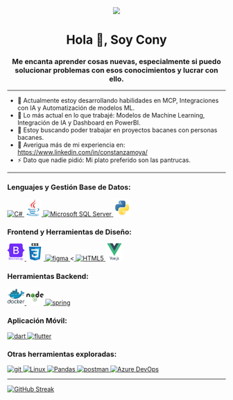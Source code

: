 <div id="header" align="center">
  <img src="https://media.giphy.com/media/v1.Y2lkPTc5MGI3NjExZTQyMzRjMzUzNTg0OWQ2MDU1OTYyZDQ4ZWFiOWJmMTlkYjFhMzdjOSZlcD12MV9pbnRlcm5hbF9naWZzX2dpZklkJmN0PWc/XIFtEmJkAiR32/giphy.gif" width="200"/>
  <h1 align="center">Hola 👋, Soy Cony</h1>
  <h3 align="center">Me encanta aprender cosas nuevas, especialmente si puedo solucionar problemas con esos conocimientos y lucrar con ello.</h3>
</div>
  
---
- 🔭 Actualmente estoy desarrollando habilidades en MCP, Integraciones con IA y Automatización de modelos ML.
- 🌱 Lo más actual en lo que trabajé: Modelos de Machine Learning, Integración de IA y Dashboard en PowerBI.
- 👯 Estoy buscando poder trabajar en proyectos bacanes con personas bacanes.
- 💬 Averigua más de mi experiencia en: https://www.linkedin.com/in/constanzamoya/
- ⚡ Dato que nadie pidió: Mi plato preferido son las pantrucas.

---

<h3 align="left">Lenguajes y Gestión Base de Datos:</h3>
<p align="left"> <a href="https://learn.microsoft.com/en-us/dotnet/csharp/" target="_blank" rel="noreferrer">
  <img src="https://upload.wikimedia.org/wikipedia/commons/4/4f/C_Sharp_Logo_2023.svg" alt="C#" width="40" height="40"/>
</a> <a href="https://www.java.com" target="_blank" rel="noreferrer"> <img src="https://raw.githubusercontent.com/devicons/devicon/master/icons/java/java-original.svg" alt="java" width="40" height="40"/> </a> <a href="https://www.microsoft.com/en-us/sql-server" target="_blank" rel="noreferrer">
  <img src="https://www.svgrepo.com/show/303229/microsoft-sql-server-logo.svg" alt="Microsoft SQL Server" width="40" height="40"/>
 </a>  <a href="https://www.python.org" target="_blank" rel="noreferrer"> <img src="https://raw.githubusercontent.com/devicons/devicon/master/icons/python/python-original.svg" alt="python" width="40" height="40"/> </a> </p>

<h3 align="left">Frontend y Herramientas de Diseño:</h3>
<p align="left"> <a href="https://getbootstrap.com" target="_blank" rel="noreferrer"> <img src="https://raw.githubusercontent.com/devicons/devicon/master/icons/bootstrap/bootstrap-plain-wordmark.svg" alt="bootstrap" width="40" height="40"/> </a> <a href="https://www.w3schools.com/css/" target="_blank" rel="noreferrer"> <img src="https://raw.githubusercontent.com/devicons/devicon/master/icons/css3/css3-original-wordmark.svg" alt="css3" width="40" height="40"/> </a> <a href="https://www.figma.com/" target="_blank" rel="noreferrer"> <img src="https://www.vectorlogo.zone/logos/figma/figma-icon.svg" alt="figma" width="40" height="40"/> </a> <<a href="https://www.w3.org/html/" target="_blank" rel="noreferrer">
  <img src="https://www.w3.org/html/logo/downloads/HTML5_Logo.svg" alt="HTML5" width="40" height="40"/>
</a> <a href="https://vuejs.org/" target="_blank" rel="noreferrer"> <img src="https://raw.githubusercontent.com/devicons/devicon/master/icons/vuejs/vuejs-original-wordmark.svg" alt="vuejs" width="40" height="40"/> </a> </p>


<h3 align="left">Herramientas Backend:</h3>
<p align="left"> <a href="https://www.docker.com/" target="_blank" rel="noreferrer"> <img src="https://raw.githubusercontent.com/devicons/devicon/master/icons/docker/docker-original-wordmark.svg" alt="docker" width="40" height="40"/> </a> <a href="https://nodejs.org" target="_blank" rel="noreferrer"> <img src="https://raw.githubusercontent.com/devicons/devicon/master/icons/nodejs/nodejs-original-wordmark.svg" alt="nodejs" width="40" height="40"/> </a> <a href="https://spring.io/" target="_blank" rel="noreferrer"> <img src="https://www.vectorlogo.zone/logos/springio/springio-icon.svg" alt="spring" width="40" height="40"/> </a> </p>

<h3 align="left">Aplicación Móvil:</h3>
<p align="left"> <a href="https://dart.dev" target="_blank" rel="noreferrer"> <img src="https://www.vectorlogo.zone/logos/dartlang/dartlang-icon.svg" alt="dart" width="40" height="40"/> </a> <a href="https://flutter.dev" target="_blank" rel="noreferrer"> <img src="https://www.vectorlogo.zone/logos/flutterio/flutterio-icon.svg" alt="flutter" width="40" height="40"/> </a> </p>

<h3 align="left">Otras herramientas exploradas:</h3>
<p align="left"> <a href="https://git-scm.com/" target="_blank" rel="noreferrer"> <img src="https://www.vectorlogo.zone/logos/git-scm/git-scm-icon.svg" alt="git" width="40" height="40"/> </a> <a href="https://www.kernel.org/" target="_blank" rel="noreferrer">
  <img src="https://upload.wikimedia.org/wikipedia/commons/3/35/Tux.svg" alt="Linux" width="40" height="40"/>
</a> <a href="https://pandas.pydata.org/" target="_blank" rel="noreferrer">
  <img src="https://pandas.pydata.org/static/img/pandas.svg" alt="Pandas" width="40" height="40"/>
</a> <a href="https://postman.com" target="_blank" rel="noreferrer"> <img src="https://www.vectorlogo.zone/logos/getpostman/getpostman-icon.svg" alt="postman" width="40" height="40"/> </a> <a href="https://azure.microsoft.com/en-us/services/devops/" target="_blank" rel="noreferrer"><img src="https://www.svgrepo.com/show/448307/azure-devops.svg" alt="Azure DevOps" width="40" height="40"/></a>
 </p>

---

[![GitHub Streak](https://streak-stats.demolab.com/?user=rescue98&theme=tokyonight&hide_border=true)](https://git.io/streak-stats)

